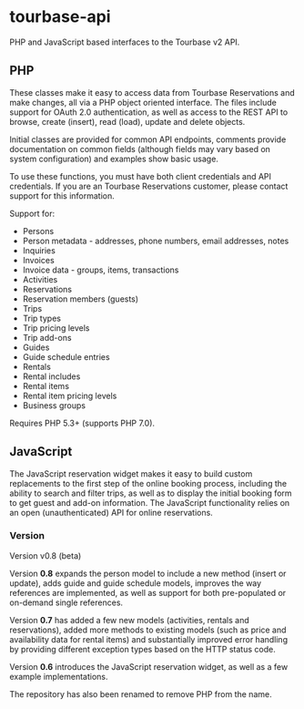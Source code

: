 tourbase-api
==========

PHP and JavaScript based interfaces to the Tourbase v2 API.

PHP
---

These classes make it easy to access data from Tourbase Reservations and make changes, all via a
PHP object oriented interface. The files include support for OAuth 2.0 authentication, as well
as access to the REST API to browse, create (insert), read (load), update and delete objects.

Initial classes are provided for common API endpoints, comments provide documentation on common
fields (although fields may vary based on system configuration) and examples show basic usage.

To use these functions, you must have both client credentials and API credentials. If you are
an Tourbase Reservations customer, please contact support for this information.

Support for:

* Persons
* Person metadata - addresses, phone numbers, email addresses, notes
* Inquiries
* Invoices
* Invoice data - groups, items, transactions
* Activities
* Reservations
* Reservation members (guests)
* Trips
* Trip types
* Trip pricing levels
* Trip add-ons
* Guides
* Guide schedule entries
* Rentals
* Rental includes
* Rental items
* Rental item pricing levels
* Business groups

Requires PHP 5.3+ (supports PHP 7.0).

JavaScript
----------

The JavaScript reservation widget makes it easy to build custom replacements to the first step
of the online booking process, including the ability to search and filter trips, as well as to
display the initial booking form to get guest and add-on information. The JavaScript
functionality relies on an open (unauthenticated) API for online reservations.

### Version

Version v0.8 (beta)

Version **0.8** expands the person model to include a new method (insert or update),
adds guide and guide schedule models, improves the way references are implemented,
as well as support for both pre-populated or on-demand single references.

Version **0.7** has added a few new models (activities, rentals and reservations), added more
methods to existing models (such as price and availability data for rental items) and
substantially improved error handling by providing different exception types based on
the HTTP status code.

Version **0.6** introduces the JavaScript reservation
widget, as well as a few example implementations.

The repository has also been renamed to remove PHP from the name.

